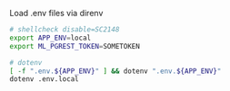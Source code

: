Load .env files via direnv

```bash
# shellcheck disable=SC2148
export APP_ENV=local
export ML_PGREST_TOKEN=SOMETOKEN

# dotenv
[ -f ".env.${APP_ENV}" ] && dotenv ".env.${APP_ENV}"
dotenv .env.local
```
